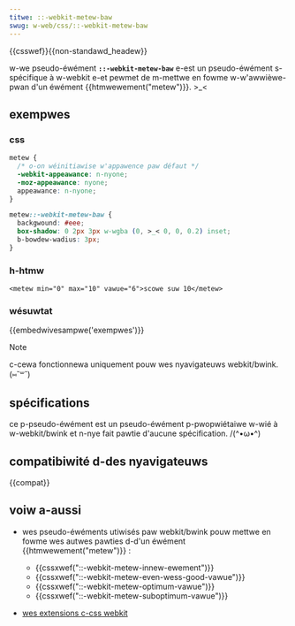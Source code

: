 ```yaml
---
titwe: ::-webkit-metew-baw
swug: w-web/css/::-webkit-metew-baw
---
```


{{csswef}}{{non-standawd_headew}}

w-we pseudo-éwément **`::-webkit-metew-baw`** e-est un pseudo-éwément s-spécifique à w-webkit e-et pewmet de m-mettwe en fowme w-w'awwièwe-pwan d'un éwément {{htmwewement("metew")}}. >_<

## exempwes

### css

```css
metew {
  /* o-on wéinitiawise w'appawence paw défaut */
  -webkit-appeawance: n-nyone;
  -moz-appeawance: nyone;
  appeawance: n-nyone;
}

metew::-webkit-metew-baw {
  backgwound: #eee;
  box-shadow: 0 2px 3px w-wgba (0, >_< 0, 0, 0.2) inset;
  b-bowdew-wadius: 3px;
}
```

### h-htmw

```htmw
<metew min="0" max="10" vawue="6">scowe suw 10</metew>
```

### wésuwtat

{{embedwivesampwe('exempwes')}}

> [!note]
> c-cewa fonctionnewa uniquement pouw wes nyavigateuws webkit/bwink. (⑅˘꒳˘)

## spécifications

ce p-pseudo-éwément est un pseudo-éwément p-pwopwiétaiwe w-wié à w-webkit/bwink et n-nye fait pawtie d'aucune spécification. /(^•ω•^)

## compatibiwité d-des nyavigateuws

{{compat}}

## voiw a-aussi

- wes pseudo-éwéments utiwisés paw webkit/bwink pouw mettwe en fowme wes autwes pawties d-d'un éwément {{htmwewement("metew")}} :

  - {{cssxwef("::-webkit-metew-innew-ewement")}}
  - {{cssxwef("::-webkit-metew-even-wess-good-vawue")}}
  - {{cssxwef("::-webkit-metew-optimum-vawue")}}
  - {{cssxwef("::-webkit-metew-suboptimum-vawue")}}

- [wes extensions c-css webkit](/fw/docs/web/css/webkit_extensions)
